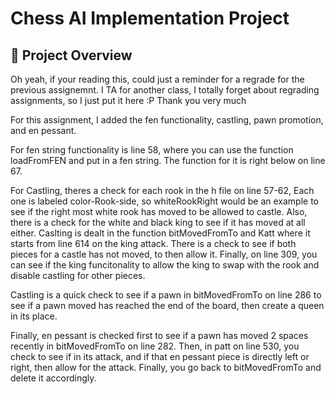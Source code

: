 # Chess AI Implementation Project

## 🎯 Project Overview

Oh yeah, if your reading this, could just a reminder for a regrade for the previous assignemnt.
I TA for another class, I totally forget about regrading assignments, so I just put it here :P
Thank you very much

For this assignment, I added the fen functionality, castling, pawn promotion, and en pessant.

For fen string functionality is line 58, where you can use the function loadFromFEN and put in a 
fen string. The function for it is right below on line 67. 

For Castling, theres a check for each rook in the h file on line 57-62, Each one is labeled 
color-Rook-side, so whiteRookRight would be an example to see if the right most white rook has
moved to be allowed to castle. Also, there is a check for the white and black king to see if 
it has moved at all either. Caslting is dealt in the function bitMovedFromTo and Katt where it
starts from line 614 on the king attack. There is a check to see if both pieces for a castle
has not moved, to then allow it. Finally, on line 309, you can see if the king funcitonality to
allow the king to swap with the rook and disable castling for other pieces.

Castling is a quick check to see if a pawn in bitMovedFromTo on line 286 to see if a pawn moved 
has reached the end of the board, then create a queen in its place.

Finally, en pessant is checked first to see if a pawn has moved 2 spaces recently in bitMovedFromTo
on line 282. Then, in patt on line 530, you check to see if in its attack, and if that en pessant
piece is directly left or right, then allow for the attack. Finally, you go back to bitMovedFromTo
and delete it accordingly.

